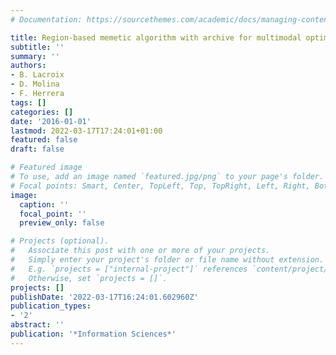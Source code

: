 ```yaml
---
# Documentation: https://sourcethemes.com/academic/docs/managing-content/

title: Region-based memetic algorithm with archive for multimodal optimisation
subtitle: ''
summary: ''
authors:
- B. Lacroix
- D. Molina
- F. Herrera
tags: []
categories: []
date: '2016-01-01'
lastmod: 2022-03-17T17:24:01+01:00
featured: false
draft: false

# Featured image
# To use, add an image named `featured.jpg/png` to your page's folder.
# Focal points: Smart, Center, TopLeft, Top, TopRight, Left, Right, BottomLeft, Bottom, BottomRight.
image:
  caption: ''
  focal_point: ''
  preview_only: false

# Projects (optional).
#   Associate this post with one or more of your projects.
#   Simply enter your project's folder or file name without extension.
#   E.g. `projects = ["internal-project"]` references `content/project/deep-learning/index.md`.
#   Otherwise, set `projects = []`.
projects: []
publishDate: '2022-03-17T16:24:01.602960Z'
publication_types:
- '2'
abstract: ''
publication: '*Information Sciences*'
---
```

